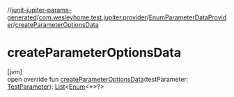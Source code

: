 //[junit-jupiter-params-generated](../../../index.md)/[com.wesleyhome.test.jupiter.provider](../index.md)/[EnumParameterDataProvider](index.md)/[createParameterOptionsData](create-parameter-options-data.md)

# createParameterOptionsData

[jvm]\
open override fun [createParameterOptionsData](create-parameter-options-data.md)(testParameter: [TestParameter](../-test-parameter/index.md)): [List](https://kotlinlang.org/api/latest/jvm/stdlib/kotlin.collections/-list/index.html)&lt;[Enum](https://kotlinlang.org/api/latest/jvm/stdlib/kotlin/-enum/index.html)&lt;*&gt;?&gt;
